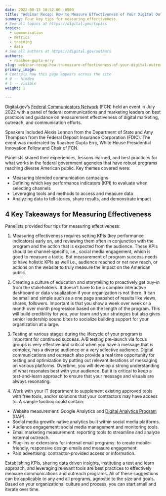```yaml
---
date: 2022-09-15 10:52:00 -0500
title: "Webinar Recap: How to Measure Effectiveness of Your Digital Outreach and Communications"
summary: Four key tips for measuring effectiveness.
# See all topics at https://digital.gov/topics
topics:
  - communication
  - metrics
  - training
  - data
# See all authors at https://digital.gov/authors
authors:
  - raashee-gupta-erry
slug: webinar-recap-how-to-measure-effectiveness-of-your-digital-outreach-and-communications
primary_image: 
# Controls how this page appears across the site
# 0 -- hidden
# 1 -- visible
weight: 1

---
```


Digital.gov’s [Federal Communicators Network](https://digital.gov/communities/federal-communicators-network/) (FCN) held an event in July 2022 with a panel of federal communications and marketing leaders on best practices and guidance on measurement effectiveness of digital marketing, outreach, and communication efforts.

Speakers included Alexis Lennon from the Department of State and Amy Thompson from the Federal Deposit Insurance Corporation (FDIC). The event was moderated by Raashee Gupta Erry, White House Presidential Innovation Fellow and Chair of FCN. 

Panelists shared their experiences, lessons learned, and best practices for what works in the federal government agencies that have robust programs reaching diverse American public. Key themes covered were:

* Measuring blended communication campaigns
* Defining which key performance indicators (KPI) to evaluate when selecting channels
* Leveraging tools and methods to access and measure data
* Analyzing data to tell stories, share results, and demonstrate impact

## 4 Key Takeaways for Measuring Effectiveness

Panelists provided four tips for measuring effectiveness:

1. Measuring effectiveness requires setting KPIs (key performance indicators) early on, and reviewing them often in conjunction with the program and the action that is expected from the audience. These KPIs should be channel-specific, i.e., social media engagement, which is good to measure a tactic. But measurement of program success needs to have holistic KPIs as well i.e., audience reached or net new reach, or actions on the website to truly measure the impact on the American public.

2. Creating a culture of education and storytelling to proactively get buy-in from the stakeholders. It doesn’t have to be a complex interactive dashboard or data visualization if your organization is not there. It can be small and simple such as a one page snapshot of results like views, shares, followers. Important is that you show a week over week or a month over month progression based on the length of the program. This will build credibility for you, your team and your strategies but also gives senior leadership sound bites to socialize building support for your organization at a large.

3. Testing at various stages during the lifecycle of your program is important for continued success. A/B testing pre-launch via focus groups is very effective and critical when you have a message that is complex, has a diverse audience or a very selective audience. Digital communications and outreach also provide a real time opportunity for testing and optimization by putting out relevant iterations of messaging on various platforms. Overtime, you will develop a strong understanding of what resonates best with your audience. But it is critical to keep a test-and-learn approach to ensure that your message and visuals are always resonating.

4. Work with your IT department to supplement existing approved tools with free tools, and/or solutions that your contractors may have access to. A sample toolbox could contain:

* Website measurement: Google Analytics and [Digital Analytics Program](https://digital.gov/guides/dap/) (DAP).
* Social media growth: native analytics built within social media platforms.
* Audience engagement: social media management and monitoring tools.
* Email marketing measurement: reporting tools to streamline and analyze external outreach.
* Plug-ins or extensions for internal email programs: to create mobile-friendly, responsive design emails and measure engagement.
* Paid advertising: contractor-provided access or information.

Establishing KPIs, sharing data driven insights, instituting a test and learn approach, and leveraging relevant tools are best practices to effectively measure communications and outreach programs. All of these suggestions can be applicable to any and all programs, agnostic to the size and goals. Based on your organizational culture and process, you can start small and iterate over time.
